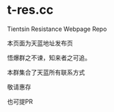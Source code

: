 # t-res.cc
Tientsin Resistance Webpage Repo


本页面为天蓝地址发布页

悟爆群之不谏，知来者之可追。

本群集合了天蓝所有联系方式

敬请惠存

也可提PR

